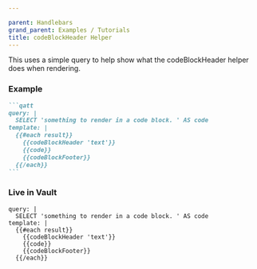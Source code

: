 ```yaml
---

parent: Handlebars
grand_parent: Examples / Tutorials
title: codeBlockHeader Helper
---
```


This uses a simple query to help show what the codeBlockHeader helper does when rendering.

### Example
````markdown
```qatt
query: |
  SELECT 'something to render in a code block. ' AS code
template: |
  {{#each result}}
    {{codeBlockHeader 'text'}}
    {{code}}
    {{codeBlockFooter}}
  {{/each}}
```
````
### Live in Vault
```qatt
query: |
  SELECT 'something to render in a code block. ' AS code
template: |
  {{#each result}}
    {{codeBlockHeader 'text'}}
    {{code}}
    {{codeBlockFooter}}
  {{/each}}
```
